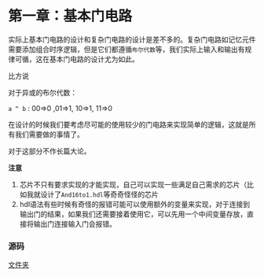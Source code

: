 # 第一章：基本门电路

实际上基本门电路的设计和复杂门电路的设计是差不多的。复杂门电路如记忆元件需要添加组合时序逻辑，但是它们都遵循`布尔代数`等，我们实际上输入和输出有规律可循，这在基本门电路的设计尤为如此。

比方说

对于异或的布尔代数：

`a ^ b` : 00=>0 ,01=>1, 10=>1, 11=>0

在设计的时候我们要考虑尽可能的使用较少的门电路来实现简单的逻辑，这就是所有我们需要做的事情了。

对于这部分不作长篇大论。

**注意**

1. 芯片不只有要求实现的才能实现，自己可以实现一些满足自己需求的芯片（比如我就设计了`And16to1.hdl`等奇奇怪怪的芯片
2. hdl语法有些时候有奇怪的报错可能可以使用额外的变量来实现，对于连接到输出门的结果，如果我们还需要接着使用它，可以先用一个中间变量存放，直接将输出门连接输入门会报错。

### 源码

[文件夹](https://github.com/coderhare/nand2tetris/tree/main/Documents/Code/01)

